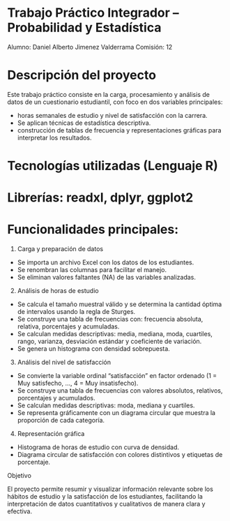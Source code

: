 # Trabajo Práctico Integrador – Probabilidad y Estadística

Alumno: Daniel Alberto Jimenez Valderrama
Comisión: 12

# Descripción del proyecto

Este trabajo práctico consiste en la carga, procesamiento y análisis de datos de un cuestionario estudiantil, con foco en dos variables principales: 
- horas semanales de estudio y nivel de satisfacción con la carrera.
- Se aplican técnicas de estadística descriptiva.
-  construcción de tablas de frecuencia y representaciones gráficas para interpretar los resultados.

# Tecnologías utilizadas (Lenguaje R)

# Librerías: readxl, dplyr, ggplot2

# Funcionalidades principales:

1. Carga y preparación de datos

- Se importa un archivo Excel con los datos de los estudiantes.
- Se renombran las columnas para facilitar el manejo.
- Se eliminan valores faltantes (NA) de las variables analizadas.

2. Análisis de horas de estudio

- Se calcula el tamaño muestral válido y se determina la cantidad óptima de intervalos usando la regla de Sturges.
- Se construye una tabla de frecuencias con: frecuencia absoluta, relativa, porcentajes y acumuladas.
- Se calculan medidas descriptivas: media, mediana, moda, cuartiles, rango, varianza, desviación estándar y coeficiente de variación.
- Se genera un histograma con densidad sobrepuesta.

3. Análisis del nivel de satisfacción

- Se convierte la variable ordinal “satisfacción” en factor ordenado (1 = Muy satisfecho, …, 4 = Muy insatisfecho).
- Se construye una tabla de frecuencias con valores absolutos, relativos, porcentajes y acumulados.
- Se calculan medidas descriptivas: moda, mediana y cuartiles.
- Se representa gráficamente con un diagrama circular que muestra la proporción de cada categoría.

4. Representación gráfica

- Histograma de horas de estudio con curva de densidad.
- Diagrama circular de satisfacción con colores distintivos y etiquetas de porcentaje.

Objetivo

El proyecto permite resumir y visualizar información relevante sobre los hábitos de estudio y la satisfacción de los estudiantes, 
facilitando la interpretación de datos cuantitativos y cualitativos de manera clara y efectiva.
